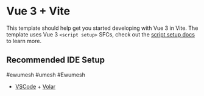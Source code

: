 # Vue 3 + Vite

This template should help get you started developing with Vue 3 in Vite. The template uses Vue 3 `<script setup>` SFCs, check out the [script setup docs](https://v3.vuejs.org/api/sfc-script-setup.html#sfc-script-setup) to learn more.

## Recommended IDE Setup
#ewumesh #umesh
#Ewumesh

- [VSCode](https://code.visualstudio.com/) + [Volar](https://marketplace.visualstudio.com/items?itemName=johnsoncodehk.volar)
